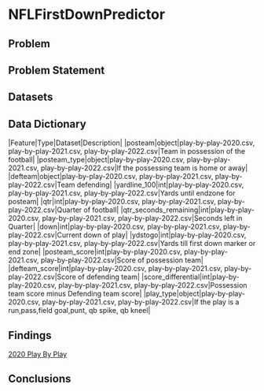# NFLFirstDownPredictor

## Problem

## Problem Statement

## Datasets


## Data Dictionary
|Feature|Type|Dataset|Description|
|posteam|object|play-by-play-2020.csv, play-by-play-2021.csv, play-by-play-2022.csv|Team in possession of the football|
|posteam_type|object|play-by-play-2020.csv, play-by-play-2021.csv, play-by-play-2022.csv|If the possessing team is home or away|
|defteam|object|play-by-play-2020.csv, play-by-play-2021.csv, play-by-play-2022.csv|Team defending|
|yardline_100|int|play-by-play-2020.csv, play-by-play-2021.csv, play-by-play-2022.csv|Yards until endzone for posteam|
|qtr|int|play-by-play-2020.csv, play-by-play-2021.csv, play-by-play-2022.csv|Quarter of football|
|qtr_seconds_remaining|int|play-by-play-2020.csv, play-by-play-2021.csv, play-by-play-2022.csv|Seconds left in Quarter|
|down|int|play-by-play-2020.csv, play-by-play-2021.csv, play-by-play-2022.csv|Current down of play|
|ydstogo|int|play-by-play-2020.csv, play-by-play-2021.csv, play-by-play-2022.csv|Yards till first down marker or end zone|
|posteam_score|int|play-by-play-2020.csv, play-by-play-2021.csv, play-by-play-2022.csv|Score of possession team|
|defteam_score|int|play-by-play-2020.csv, play-by-play-2021.csv, play-by-play-2022.csv|Score of defending team|
|score_differential|int|play-by-play-2020.csv, play-by-play-2021.csv, play-by-play-2022.csv|Possession team score minus Defending team score|
|play_type|object|play-by-play-2020.csv, play-by-play-2021.csv, play-by-play-2022.csv|If the play is a run,pass,field goal,punt, qb spike, qb kneel|


## Findings
[2020 Play By Play](./data/play-by-play-2020.csv)

## Conclusions
